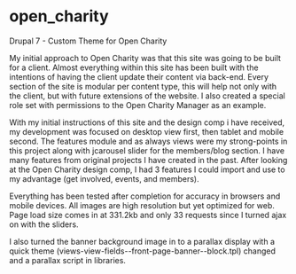 # open_charity
Drupal 7 - Custom Theme for Open Charity

My initial approach to Open Charity was that this site was going to be built for a client. Almost everything within this site has been built with the intentions of having  the client update their content via back-end. Every section of the site is modular per content type, this will help not only with the client, but with future extensions of the website.  I also created a special role set with permissions to the Open Charity Manager as an example.

With my initial instructions of this site and the design comp i have received, my development was focused on desktop view first, then tablet and mobile second. The features module and as always views were my strong-points in this project along with jcarousel slider for the members/blog section. I have many features from original projects I have created in the past. After looking at the Open Charity design comp, I had 3 features I could import and use to my advantage (get involved, events, and members).

Everything has been tested after completion for accuracy in browsers and mobile devices. All images are high resolution but yet optimized for web. Page load size comes in at 331.2kb and only 33 requests since I turned ajax on with the sliders.

I also turned the banner background image in to a parallax display with a quick theme (views-view-fields--front-page-banner--block.tpl) changed and a parallax script in libraries.
